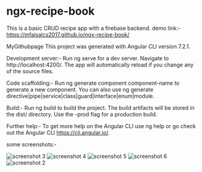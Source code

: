 # ngx-recipe-book
This is a basic CRUD recipe app with a firebase backend.
demo link:- https://mfaisalcs2017.github.io/ngx-recipe-book/

MyGithubpage
This project was generated with Angular CLI version 7.2.1.

Development server:-
Run ng serve for a dev server. Navigate to http://localhost:4200/. The app will automatically reload if you change any of the source files.

Code scaffolding:-
Run ng generate component component-name to generate a new component. You can also use ng generate directive|pipe|service|class|guard|interface|enum|module.

Build:-
Run ng build to build the project. The build artifacts will be stored in the dist/ directory. Use the -prod flag for a production build.

Further help:-
To get more help on the Angular CLI use ng help or go check out the Angular CLI  https://cli.angular.io/.

some screenshots:-

![screenshot 3](https://user-images.githubusercontent.com/46646996/51088644-2bd6cf80-1788-11e9-9935-2e96b0435a4f.png)
![screenshot 4](https://user-images.githubusercontent.com/46646996/51088645-2c6f6600-1788-11e9-974c-12dfc07194b9.png)
![screenshot 5](https://user-images.githubusercontent.com/46646996/51088646-2c6f6600-1788-11e9-8764-788fed6ec034.png)
![screenshot 6](https://user-images.githubusercontent.com/46646996/51088647-2d07fc80-1788-11e9-99bc-aae626570d2e.png)
![screenshot 2](https://user-images.githubusercontent.com/46646996/51088648-2d07fc80-1788-11e9-8acd-23431ca0ab84.png)
